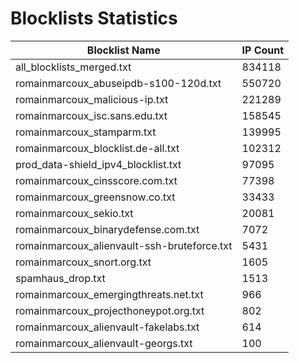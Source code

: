 # Blocklists Statistics
| Blocklist Name | IP Count |
|----|----|
| all_blocklists_merged.txt | 834118 |
| romainmarcoux_abuseipdb-s100-120d.txt | 550720 |
| romainmarcoux_malicious-ip.txt | 221289 |
| romainmarcoux_isc.sans.edu.txt | 158545 |
| romainmarcoux_stamparm.txt | 139995 |
| romainmarcoux_blocklist.de-all.txt | 102312 |
| prod_data-shield_ipv4_blocklist.txt | 97095 |
| romainmarcoux_cinsscore.com.txt | 77398 |
| romainmarcoux_greensnow.co.txt | 33433 |
| romainmarcoux_sekio.txt | 20081 |
| romainmarcoux_binarydefense.com.txt | 7072 |
| romainmarcoux_alienvault-ssh-bruteforce.txt | 5431 |
| romainmarcoux_snort.org.txt | 1605 |
| spamhaus_drop.txt | 1513 |
| romainmarcoux_emergingthreats.net.txt | 966 |
| romainmarcoux_projecthoneypot.org.txt | 802 |
| romainmarcoux_alienvault-fakelabs.txt | 614 |
| romainmarcoux_alienvault-georgs.txt | 100 |
